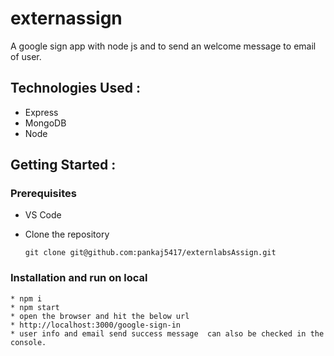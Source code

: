 # externassign

A google sign app with node js and to send an welcome message to email of user.



## Technologies Used :

* Express
* MongoDB 
* Node


## Getting Started :



### Prerequisites 
* VS Code

* Clone the repository
    ``` 
    git clone git@github.com:pankaj5417/externlabsAssign.git 
    ```
### Installation and run on local
    * npm i
    * npm start
    * open the browser and hit the below url
    * http://localhost:3000/google-sign-in
    * user info and email send success message  can also be checked in the console.
    
